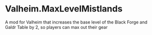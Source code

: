 # Valheim.MaxLevelMistlands
A mod for Valheim that increases the base level of the Black Forge and Galdr Table by 2, so players can max out their gear
